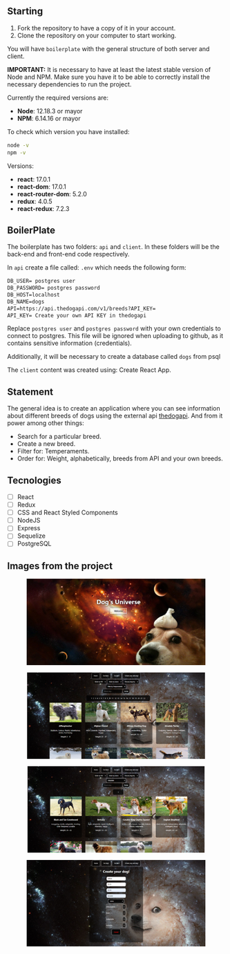 

## Starting

 1. Fork the repository to have a copy of it in your account.
 2. Clone the repository on your computer to start working.

You will have `boilerplate` with the general structure of both server and client.

__IMPORTANT:__ It is necessary to have at least the latest stable version of Node and NPM. Make sure you have it to be able to correctly install the necessary dependencies to run the project.

Currently the required versions are:

- __Node__: 12.18.3 or mayor
- __NPM__: 6.14.16 or mayor

To check which version you have installed:

```bash
node -v
npm -v
```

Versions:

- __react__: 17.0.1
- __react-dom__: 17.0.1
- __react-router-dom__: 5.2.0
- __redux__: 4.0.5
- __react-redux__: 7.2.3


## BoilerPlate

The boilerplate has two folders: `api` and `client`. In these folders will be the back-end and front-end code respectively.

In `api` create a file called: `.env` which needs the following form:

```env
DB_USER= postgres user
DB_PASSWORD= postgres password
DB_HOST=localhost
DB_NAME=dogs
API=https://api.thedogapi.com/v1/breeds?API_KEY=
API_KEY= Create your own API KEY in thedogapi
```

Replace `postgres user` and `postgres password` with your own credentials to connect to postgres. This file will be ignored when uploading to github, as it contains sensitive information (credentials).

Additionally, it will be necessary to create a database called `dogs` from psql

The `client` content was created using: Create React App.

## Statement

The general idea is to create an application where you can see information about different breeds of dogs using the external api [thedogapi](https://www.thedogapi.com/). And from it power among other things:

- Search for a particular breed.
- Create a new breed.
- Filter for: Temperaments.
- Order for: Weight, alphabetically, breeds from API and your own breeds.

## Tecnologies 

- [ ] React
- [ ] Redux
- [ ] CSS and React Styled Components
- [ ] NodeJS
- [ ] Express
- [ ] Sequelize
- [ ] PostgreSQL

## Images from the project 


<p align="center">
  <img height="200" src="./imgsToShow/landingpage.png" alt="Landing Page" />
</p>
<p align="center">
  <img height="200" src="./imgsToShow/home.png" alt="Home"/>
</p>
<p align="center">
  <img height="200" src="./imgsToShow/adaptableDogs.png" alt="Filter by Temperaments" />
</p>
<p align="center">
  <img height="200" src="./imgsToShow/creatingdog.png" alt="Creating a Dog"/>
</p>
